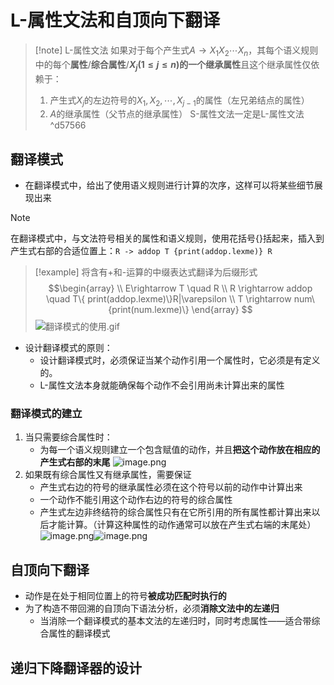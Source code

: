 # L-属性文法和自顶向下翻译
> [!note] L-属性文法
> 如果对于每个产生式$A\rightarrow X_1X_2\cdots X_n$，其每个语义规则中的每个**属性**/**综合属性**/**$X_j(1\le j \le n)$的一个继承属性**且这个继承属性仅依赖于：
> 1. 产生式$X_j$的左边符号的$X_1, X_2, \cdots, X_{j-1}$的属性（左兄弟结点的属性）
> 2. $A$的继承属性（父节点的继承属性）
> S-属性文法一定是L-属性文法
^d57566
## 翻译模式
- 在翻译模式中，给出了使用语义规则进行计算的次序，这样可以将某些细节展现出来
> [!note] 
> 在翻译模式中，与文法符号相关的属性和语义规则，使用花括号$\{\}$括起来，插入到产生式右部的合适位置上：`R -> addop T {print(addop.lexme)} R`

> [!example] 将含有+和-运算的中缀表达式翻译为后缀形式
> $$\begin{array}
> \\ E\rightarrow T \quad R
> \\
> R \rightarrow addop \quad T\{ print(addop.lexme)\}R|\varepsilon
> \\
> T \rightarrow num\{print(num.lexme)\}
> \end{array}
> $$
> ![翻译模式的使用.gif](https://jiunian-pic-1310185536.cos.ap-nanjing.myqcloud.com/picgo%2F%E7%BF%BB%E8%AF%91%E6%A8%A1%E5%BC%8F%E7%9A%84%E4%BD%BF%E7%94%A8.gif)
- 设计翻译模式的原则：
	- 设计翻译模式时，必须保证当某个动作引用一个属性时，它必须是有定义的。
	- L-属性文法本身就能确保每个动作不会引用尚未计算出来的属性

### 翻译模式的建立
1. 当只需要综合属性时：
	- 为每一个语义规则建立一个包含赋值的动作，并且**把这个动作放在相应的产生式右部的末尾**
![image.png](https://jiunian-pic-1310185536.cos.ap-nanjing.myqcloud.com/picgo%2F20230610213450.png)
2. 如果既有综合属性又有继承属性，需要保证
	- 产生式右边的符号的继承属性必须在这个符号以前的动作中计算出来
	- 一个动作不能引用这个动作右边的符号的综合属性
	- 产生式左边非终结符的综合属性只有在它所引用的所有属性都计算出来以后才能计算。（计算这种属性的动作通常可以放在产生式右端的末尾处）
![image.png](https://jiunian-pic-1310185536.cos.ap-nanjing.myqcloud.com/picgo%2F20230610213729.png)![image.png](https://jiunian-pic-1310185536.cos.ap-nanjing.myqcloud.com/picgo%2F20230610213742.png)

## 自顶向下翻译
- 动作是在处于相同位置上的符号**被成功匹配时执行的**
- 为了构造不带回溯的自顶向下语法分析，必须**消除文法中的左递归**
	- 当消除一个翻译模式的基本文法的左递归时，同时考虑属性——适合带综合属性的翻译模式

## 递归下降翻译器的设计

